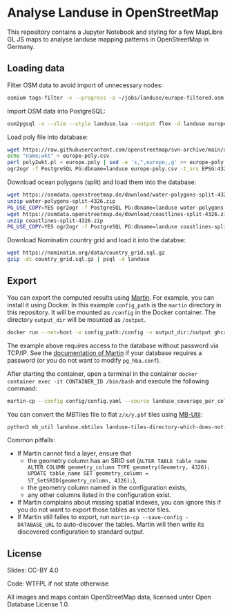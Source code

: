 # Analyse Landuse in OpenStreetMap

This repository contains a Jupyter Notebook and styling for a few MapLibre GL JS maps to
analyse landuse mapping patterns in OpenStreetMap in Germany.

## Loading data

Filter OSM data to avoid import of unnecessary nodes:

```sh
osmium tags-filter -v --progress -o ~/jobs/landuse/europe-filtered.osm.pbf --expressions landuse.osmium europe-latest.osm.pbf
```

Import OSM data into PostgreSQL:

```sh
osm2pgsql -x --slim --style landuse.lua --output flex -d landuse europe-filtered.osm.pbf
```

Load poly file into database:

```sh
wget https://raw.githubusercontent.com/openstreetmap/svn-archive/main/applications/utils/osm-extract/polygons/poly2wkt.pl
echo "name;wkt" > europe-poly.csv
perl poly2wkt.pl < europe.poly | sed -e 's,^,europe;,g' >> europe-poly.csv
ogr2ogr -f PostgreSQL PG:dbname=landuse europe-poly.csv -t_srs EPSG:4326 -s_srs EPSG:4326 -nln clipping_area 
```

Download ocean polygons (split) and load them into the database:

```sh
wget https://osmdata.openstreetmap.de/download/water-polygons-split-4326.zip
unzip water-polygons-split-4326.zip
PG_USE_COPY=YES ogr2ogr -f PostgreSQL PG:dbname=landuse water-polygons-split-4326/water_polygons.shp -gt 50000 -nln water_polygons_split
wget https://osmdata.openstreetmap.de/download/coastlines-split-4326.zip
unzip coastlines-split-4326.zip
PG_USE_COPY=YES ogr2ogr -f PostgreSQL PG:dbname=landuse coastlines-split-4326/lines.shp -gt 50000 -nln coastlines_split
```

Download Nominatim country grid and load it into the databse:

```sh
wget https://nominatim.org/data/country_grid.sql.gz
gzip -dc country_grid.sql.gz | psql -d landuse
```

## Export

You can export the computed results using [Martin](https://maplibre.org/martin/introduction.html). For example, you can install it using Docker.
In this example `config_path` is the `martin` directory in this repository. It will be mounted as `/config` in the Docker container.
The directory `output_dir` will be mounted as `/output`.

```sh
docker run --net=host -v config_path:/config -v output_dir:/output ghcr.io/maplibre/martin --config /config/config.yaml
```

The example above requires access to the database without password via TCP/IP. See the [documentation of Martin](https://maplibre.org/martin/installation.html#docker) if your database requires a password (or you do not want to modify `pg_hba.conf`).

After starting the container, open a terminal in the container `docker container exec -it CONTAINER_ID /bin/bash` and execute the following command:

```sh
martin-cp --config config/config.yaml --source landuse_coverage_per_cell,multipolygonitis_score,roads_landuse_boundary_fraction_per_cell,water --max-zoom 13 --output-file /output/landuse.mbtiles --cache-size 10000 --concurrency 12 --bbox -32.35,34.97,46.31,81.12
```

You can convert the MBTiles file to flat `z/x/y.pbf` tiles using [MB-Util](https://github.com/mapbox/mbutil):

```sh
python3 mb_util landuse.mbtiles landuse-tiles-directory-which-does-not-exist-yet
```

Common pitfalls:

* If Martin cannot find a layer, ensure that
  * the geometry column has an SRID set (`ALTER TABLE table_name ALTER COLUMN geometry_column TYPE geometry(Geometry, 4326); UPDATE table_name SET geometry_column = ST_SetSRID(geometry_column, 4326);`),
  * the geometry column named in the configuration exists,
  * any other columns listed in the configuration exist.
* If Martin complains about missing spatial indexes, you can ignore this if you do not want to export those tables as vector tiles.
* If Martin still failes to export, run `martin-cp --save-config - DATABASE_URL` to auto-discover the tables. Martin will then write its discovered configuration to standard output.

## License

Slides: CC-BY 4.0

Code: WTFPL if not state otherwise

All images and maps contain OpenStreetMap data, licensed unter Open Database License 1.0.
